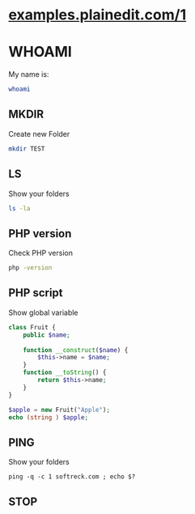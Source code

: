 # [examples.plainedit.com/1](http://examples.plainedit.com/1/)

# WHOAMI

My name is:

```bash hide_input
whoami
```


## MKDIR

Create new Folder

```bash hide_output
mkdir TEST
```


## LS

Show your folders

```bash hide_input render_html 
ls -la
```


## PHP version

Check PHP version

```bash
php -version
```

## PHP script

Show global variable

```php
class Fruit {
    public $name;
  
    function __construct($name) {
        $this->name = $name;
    }
    function __toString() {
        return $this->name;
    }
}

$apple = new Fruit("Apple");
echo (string ) $apple;
```

## PING

Show your folders

```
ping -q -c 1 softreck.com ; echo $?
```



## STOP
